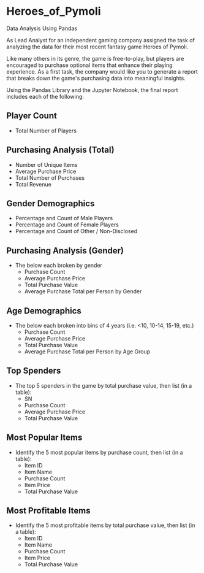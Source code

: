 # Heroes_of_Pymoli

Data Analysis Using Pandas 

As Lead Analyst for an independent gaming company assigned the task of analyzing the data for their most recent fantasy game Heroes of Pymoli.

Like many others in its genre, the game is free-to-play, but players are encouraged to purchase optional items that enhance their playing experience. As a first task, the company would like you to generate a report that breaks down the game's purchasing data into meaningful insights.

Using the Pandas Library and the Jupyter Notebook, the final report includes each of the following:

## Player Count
- Total Number of Players

## Purchasing Analysis (Total)
- Number of Unique Items
- Average Purchase Price
- Total Number of Purchases
- Total Revenue

## Gender Demographics
- Percentage and Count of Male Players
- Percentage and Count of Female Players
- Percentage and Count of Other / Non-Disclosed

## Purchasing Analysis (Gender)
- The below each broken by gender
  - Purchase Count
  - Average Purchase Price
  - Total Purchase Value
  - Average Purchase Total per Person by Gender

## Age Demographics
- The below each broken into bins of 4 years (i.e. <10, 10-14, 15-19, etc.)
  - Purchase Count
  - Average Purchase Price
  - Total Purchase Value
  - Average Purchase Total per Person by Age Group

## Top Spenders
- The top 5 spenders in the game by total purchase value, then list (in a table):
  - SN
  - Purchase Count
  - Average Purchase Price
  - Total Purchase Value


## Most Popular Items
- Identify the 5 most popular items by purchase count, then list (in a table):
  - Item ID
  - Item Name
  - Purchase Count
  - Item Price
  - Total Purchase Value


## Most Profitable Items
- Identify the 5 most profitable items by total purchase value, then list (in a table):
  - Item ID
  - Item Name
  - Purchase Count
  - Item Price
  - Total Purchase Value



